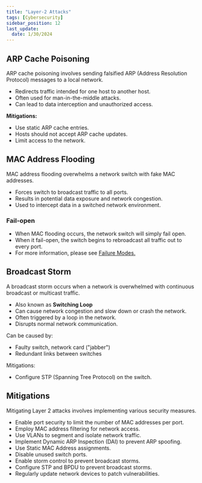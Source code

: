 ```yaml
---
title: "Layer-2 Attacks"
tags: [Cybersecurity]
sidebar_position: 12
last_update:
  date: 1/30/2024
---
```



## ARP Cache Poisoning

ARP cache poisoning involves sending falsified ARP (Address Resolution Protocol) messages to a local network.

- Redirects traffic intended for one host to another host.
- Often used for man-in-the-middle attacks.
- Can lead to data interception and unauthorized access.

**Mitigations:**

- Use static ARP cache entries. 
- Hosts should not accept ARP cache updates.
- Limit access to the network.

## MAC Address Flooding

MAC address flooding overwhelms a network switch with fake MAC addresses.

- Forces switch to broadcast traffic to all ports.
- Results in potential data exposure and network congestion.
- Used to intercept data in a switched network environment.

### Fail-open

- When MAC flooding occurs, the network switch will simply fail open.
- When it fail-open, the switch begins to rebroadcast all traffic out to every port.
- For more information, please see [Failure Modes.](../003-Security-Architecture/001-Security-Design.md#failure-modes)

## Broadcast Storm

A broadcast storm occurs when a network is overwhelmed with continuous broadcast or multicast traffic.

- Also known as **Switching Loop**
- Can cause network congestion and slow down or crash the network.
- Often triggered by a loop in the network.
- Disrupts normal network communication.

Can be caused by:

- Faulty switch, network card ("jabber")
- Redundant links between switches

Mitigations:

- Configure STP (Spanning Tree Protocol) on the switch.

## Mitigations

Mitigating Layer 2 attacks involves implementing various security measures.

- Enable port security to limit the number of MAC addresses per port.
- Employ MAC address filtering for network access.
- Use VLANs to segment and isolate network traffic.
- Implement Dynamic ARP Inspection (DAI) to prevent ARP spoofing.
- Use Static MAC Address assignments.
- Disable unused switch ports.
- Enable storm control to prevent broadcast storms.
- Configure STP and BPDU to prevent broadcast storms.
- Regularly update network devices to patch vulnerabilities.


